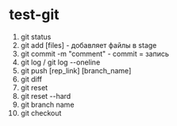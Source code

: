 # test-git
1. git status
2. git add [files] - добавляет файлы в stage
3. git commit -m "comment" - commit = запись
4. git log / git log --oneline
5. git push [rep_link] [branch_name]
6. git diff
7. git reset
8. git reset --hard
9. git branch name
10. git checkout